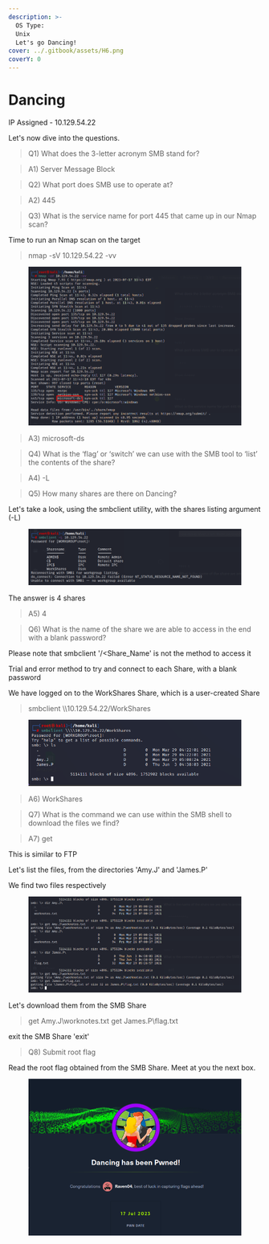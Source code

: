 ```yaml
---
description: >-
  OS Type:
  Unix                                                                                              
  Let's go Dancing!
cover: ../.gitbook/assets/H6.png
coverY: 0
---
```


# Dancing

IP Assigned - 10.129.54.22

Let's now dive into the questions.

> Q1) What does the 3-letter acronym SMB stand for?

> A1) Server Message Block

> Q2) What port does SMB use to operate at?

> A2) 445

> Q3) What is the service name for port 445 that came up in our Nmap scan?

Time to run an Nmap scan on the target

> nmap -sV 10.129.54.22 -vv

<figure><img src="../.gitbook/assets/H1.png" alt=""><figcaption></figcaption></figure>

> A3) microsoft-ds

> Q4) What is the ‘flag’ or ‘switch’ we can use with the SMB tool to ‘list’ the contents of the share?

> A4) -L

> Q5) How many shares are there on Dancing?

Let's take a look, using the smbclient utility, with the shares listing argument (-L)&#x20;

<figure><img src="../.gitbook/assets/H2.png" alt=""><figcaption></figcaption></figure>

The answer is 4 shares

> A5) 4

> Q6) What is the name of the share we are able to access in the end with a blank password?

Please note that smbclient '/\<Share\_Name' is not the method to access it

Trial and error method to try and connect to each Share, with a blank password

We have logged on to the WorkShares Share, which is a user-created Share

> smbclient \\\10.129.54.22/WorkShares

<figure><img src="../.gitbook/assets/H3.png" alt=""><figcaption></figcaption></figure>

> A6) WorkShares

> Q7) What is the command we can use within the SMB shell to download the files we find?

> A7) get

This is similar to FTP

Let's list the files, from the directories 'Amy.J' and 'James.P'

We find two files respectively



<figure><img src="../.gitbook/assets/h4.png" alt=""><figcaption></figcaption></figure>

Let's download them from the SMB Share

> get Amy.J\worknotes.txt get James.P\flag.txt

exit the SMB Share 'exit'

> Q8) Submit root flag

Read the root flag obtained from the SMB Share. Meet at you the next box.

<figure><img src="../.gitbook/assets/h5.png" alt=""><figcaption></figcaption></figure>
